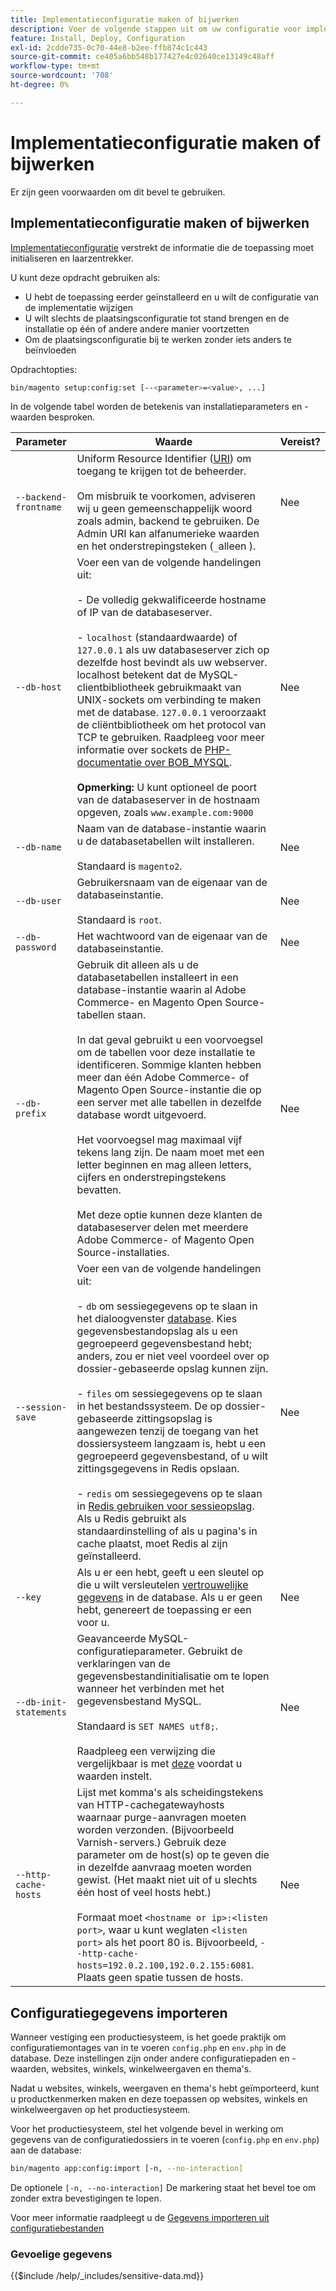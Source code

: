 ```yaml
---
title: Implementatieconfiguratie maken of bijwerken
description: Voer de volgende stappen uit om uw configuratie voor implementatie van Adobe Commerce of Magento Open Source te beheren.
feature: Install, Deploy, Configuration
exl-id: 2cdde735-0c70-44e8-b2ee-ffb874c1c443
source-git-commit: ce405a6bb548b177427e4c02640ce13149c48aff
workflow-type: tm+mt
source-wordcount: '708'
ht-degree: 0%

---
```


# Implementatieconfiguratie maken of bijwerken

Er zijn geen voorwaarden om dit bevel te gebruiken.

## Implementatieconfiguratie maken of bijwerken

[Implementatieconfiguratie](../../configuration/reference/deployment-files.md) verstrekt de informatie die de toepassing moet initialiseren en laarzentrekker.

U kunt deze opdracht gebruiken als:

* U hebt de toepassing eerder geïnstalleerd en u wilt de configuratie van de implementatie wijzigen
* U wilt slechts de plaatsingsconfiguratie tot stand brengen en de installatie op één of andere andere manier voortzetten
* Om de plaatsingsconfiguratie bij te werken zonder iets anders te beïnvloeden

Opdrachtopties:

```bash
bin/magento setup:config:set [--<parameter>=<value>, ...]
```

In de volgende tabel worden de betekenis van installatieparameters en -waarden besproken.

| Parameter | Waarde | Vereist? |
|--- |--- |--- |
| `--backend-frontname` | Uniform Resource Identifier ([URI](https://www.w3.org/Protocols/rfc2616/rfc2616-sec3.html#sec3.2)) om toegang te krijgen tot de beheerder.<br><br>Om misbruik te voorkomen, adviseren wij u geen gemeenschappelijk woord zoals admin, backend te gebruiken. De Admin URI kan alfanumerieke waarden en het onderstrepingsteken (`_`alleen ). | Nee |
| `--db-host` | Voer een van de volgende handelingen uit:<br><br>- De volledig gekwalificeerde hostname of IP van de databaseserver.<br><br>- `localhost` (standaardwaarde) of `127.0.0.1` als uw databaseserver zich op dezelfde host bevindt als uw webserver. localhost betekent dat de MySQL-clientbibliotheek gebruikmaakt van UNIX-sockets om verbinding te maken met de database. `127.0.0.1` veroorzaakt de cliëntbibliotheek om het protocol van TCP te gebruiken. Raadpleeg voor meer informatie over sockets de [PHP-documentatie over BOB_MYSQL](https://www.php.net/manual/en/ref.pdo-mysql.php).<br><br>**Opmerking:** U kunt optioneel de poort van de databaseserver in de hostnaam opgeven, zoals `www.example.com:9000` | Nee |
| `--db-name` | Naam van de database-instantie waarin u de databasetabellen wilt installeren.<br><br>Standaard is `magento2`. | Nee |
| `--db-user` | Gebruikersnaam van de eigenaar van de databaseinstantie.<br><br>Standaard is `root`. | Nee |
| `--db-password` | Het wachtwoord van de eigenaar van de databaseinstantie. | Nee |
| `--db-prefix` | Gebruik dit alleen als u de databasetabellen installeert in een database-instantie waarin al Adobe Commerce- en Magento Open Source-tabellen staan.<br><br>In dat geval gebruikt u een voorvoegsel om de tabellen voor deze installatie te identificeren. Sommige klanten hebben meer dan één Adobe Commerce- of Magento Open Source-instantie die op een server met alle tabellen in dezelfde database wordt uitgevoerd.<br><br>Het voorvoegsel mag maximaal vijf tekens lang zijn. De naam moet met een letter beginnen en mag alleen letters, cijfers en onderstrepingstekens bevatten.<br><br>Met deze optie kunnen deze klanten de databaseserver delen met meerdere Adobe Commerce- of Magento Open Source-installaties. | Nee |
| `--session-save` | Voer een van de volgende handelingen uit:<br><br>- `db` om sessiegegevens op te slaan in het dialoogvenster [database](https://developer.adobe.com/commerce/php/development/cache/partial/database-caching/). Kies gegevensbestandopslag als u een gegroepeerd gegevensbestand hebt; anders, zou er niet veel voordeel over op dossier-gebaseerde opslag kunnen zijn.<br><br>- `files` om sessiegegevens op te slaan in het bestandssysteem. De op dossier-gebaseerde zittingsopslag is aangewezen tenzij de toegang van het dossiersysteem langzaam is, hebt u een gegroepeerd gegevensbestand, of u wilt zittingsgegevens in Redis opslaan.<br><br>- `redis` om sessiegegevens op te slaan in [Redis gebruiken voor sessieopslag](../../configuration/cache/config-redis.md). Als u Redis gebruikt als standaardinstelling of als u pagina&#39;s in cache plaatst, moet Redis al zijn geïnstalleerd. | Nee |
| `--key` | Als u er een hebt, geeft u een sleutel op die u wilt versleutelen [vertrouwelijke gegevens](#sensitive-data) in de database. Als u er geen hebt, genereert de toepassing er een voor u. | Nee |
| `--db-init-statements` | Geavanceerde MySQL-configuratieparameter. Gebruikt de verklaringen van de gegevensbestandinitialisatie om te lopen wanneer het verbinden met het gegevensbestand MySQL.<br><br>Standaard is `SET NAMES utf8;`.<br><br>Raadpleeg een verwijzing die vergelijkbaar is met [deze](https://dev.mysql.com/doc/refman/5.6/en/server-options.html) voordat u waarden instelt. | Nee |
| `--http-cache-hosts` | Lijst met komma&#39;s als scheidingstekens van HTTP-cachegatewayhosts waarnaar purge-aanvragen moeten worden verzonden. (Bijvoorbeeld Varnish-servers.) Gebruik deze parameter om de host(s) op te geven die in dezelfde aanvraag moeten worden gewist. (Het maakt niet uit of u slechts één host of veel hosts hebt.)<br><br>Formaat moet `<hostname or ip>:<listen port>`, waar u kunt weglaten `<listen port>` als het poort 80 is. Bijvoorbeeld, `--http-cache-hosts=192.0.2.100,192.0.2.155:6081`. Plaats geen spatie tussen de hosts. | Nee |

## Configuratiegegevens importeren

Wanneer vestiging een productiesysteem, is het goede praktijk om configuratiemontages van in te voeren `config.php` en `env.php` in de database.
Deze instellingen zijn onder andere configuratiepaden en -waarden, websites, winkels, winkelweergaven en thema&#39;s.

Nadat u websites, winkels, weergaven en thema&#39;s hebt geïmporteerd, kunt u productkenmerken maken en deze toepassen op websites, winkels en winkelweergaven op het productiesysteem.

Voor het productiesysteem, stel het volgende bevel in werking om gegevens van de configuratiedossiers in te voeren (`config.php` en `env.php`) aan de database:

```bash
bin/magento app:config:import [-n, --no-interaction]
```

De optionele `[-n, --no-interaction]` De markering staat het bevel toe om zonder extra bevestigingen te lopen.

Voor meer informatie raadpleegt u de [Gegevens importeren uit configuratiebestanden](../../configuration/cli/import-configuration.md)

### Gevoelige gegevens

{{$include /help/_includes/sensitive-data.md}}
